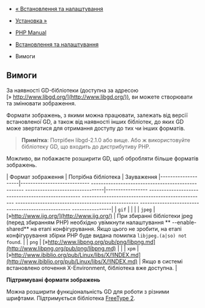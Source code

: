- [« Встановлення та налаштування](image.setup.md)
- [Установка »](image.installation.md)

- [PHP Manual](index.md)
- [Встановлення та налаштування](image.setup.md)
- Вимоги

## Вимоги

За наявності GD-бібліотеки (доступна за адресою
[» http://www.libgd.org/](http://www.libgd.org/)), ви можете створювати та
змінювати зображення.

Формати зображень, з якими можна працювати, залежать від версії
встановленої GD, а також від наявності інших бібліотек, до яких GD
може звертатися для отримання доступу до тих чи інших форматів.

> **Примітка**: Потрібен libgd-2.1.0 або вище. Або ж використовуйте
> бібліотеку GD, що входить до дистрибутиву PHP.

Можливо, ви побажаєте розширити GD, щоб обробляти більше форматів
зображень.

| Формат зображення | Потрібна бібліотека | Зауваження
|--------------------|---------------------------- -------------------------------------------------- --------------------------------|----------------- -------------------------------------------------- -------------------------------------------------- -------------------------------------------------- -------------------------------------------------- ----------------|
| `gif` | | |
| `jpeg` | [»http://www.ijg.org/](http://www.ijg.org/) | При збиранні бібліотеки jpeg (перед збиранням PHP) необхідно увімкнути налаштування ** --enable-shared** на етапі конфігурування. Якщо цього не зробити, на етапі конфігурування збірки PHP буде видана помилка `libjpeg.(a|so) not found`. |
| `png` | [»http://www.libpng.org/pub/png/libpng.md](http://www.libpng.org/pub/png/libpng.md) | |
| `xpm` | [»http://www.ibiblio.org/pub/Linux/libs/X/!INDEX.md](http://www.ibiblio.org/pub/Linux/libs/X/!INDEX.md) | Якщо в системі встановлено оточення X-Environment, бібліотека вже доступна. |

**Підтримувані формати зображень**

Можна розширити функціональність GD для роботи з різними шрифтами.
Підтримується бібліотека [FreeType 2](http://www.freetype.org/).
